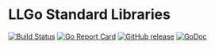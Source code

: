 LLGo Standard Libraries
=====

[![Build Status](https://github.com/goplus/lib/actions/workflows/go.yml/badge.svg)](https://github.com/goplus/lib/actions/workflows/go.yml)
[![Go Report Card](https://goreportcard.com/badge/github.com/goplus/lib)](https://goreportcard.com/report/github.com/goplus/lib)
[![GitHub release](https://img.shields.io/github/v/tag/goplus/lib.svg?label=release)](https://github.com/goplus/lib/releases)
[![GoDoc](https://pkg.go.dev/badge/github.com/goplus/lib.svg)](https://pkg.go.dev/github.com/goplus/lib)
<!--
[![Coverage Status](https://codecov.io/gh/goplus/lib/branch/main/graph/badge.svg)](https://codecov.io/gh/goplus/lib)
-->
